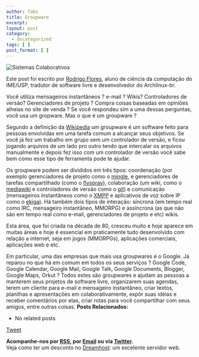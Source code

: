 ```yaml
---
author: fabs
title: Groupware
excerpt:
layout: post
category:
  - Uncategorized
tags: [ ]
post_format: [ ]
---
```

![][1]

Este post foi escrito por [Rodrigo Flores][2], aluno de ciência da computação do IME/USP, tradutor de software livre e desenvolvedor do Archlinux-br.

Você utiliza mensageiros instantâneos ? e-mail ? Wikis? Controladores de versão? Gerenciadores de projeto ? Compra coisas baseadas em opiniões alheias no site de venda ? Se você respondeu sim a uma dessas perguntas, você usa um gropware. Mas o que é um groupware ?

Segundo a definição da [Wikipedia][3] um groupware é um software feito para pessoas envolvidas em uma tarefa comum a alcançar seus objetivos. Se você já fez um trabalho em grupo sem um controlador de versão, e ficou jogando arquivos de um lado pro outro tendo que intercalar os arquivos manualmente e depois fez isso com um controlador de versão você sabe bem como esse tipo de ferramenta pode te ajudar.

Os groupware podem ser divididos em três tipos: coordenação (por exemplo gerenciadores de projeto como o [mingle][4], e gerenciadores de tarefas compartilhado (como o [flyspray][5]), colaboração (um wiki, como o [mediawiki][6] e controladores de versão como o [git][7]) e comunicação (mensageiros instantâneos como o [XMPP][8] e aplicativos de voz sobre IP como o [ekiga][9]). Há também dois tipos de interação: síncrona (em tempo real como IRC, mensageiro instantâneo, MMORPG) e assíncrona (as que não são em tempo real como e-mail, gerenciadores de projeto e etc) wikis.

Esta área, que foi criada na década de 80, cresceu muito e hoje aparece em muitas áreas e hoje é essencial em praticamente tudo desenvolvido com relação a internet, seja em jogos (MMORPGs), aplicações comerciais, aplicações web e etc.

Em particular, uma das empresas que mais usa groupwares é o Google. Já reparou no que há em comum em todos os seus serviços ? Google Code, Google Calendar, Google Mail, Google Talk, Google Documents, Blogger, Google Maps, Orkut ? Todos estes são groupwares e ajudam as pessoas a manterem seus projetos de software livre, organizarem suas agendas, terem um cliente para e-mail e mensageiro instantâneo, criar textos, planilhas e apresentações em colaborativamente, expôr suas idéias e receber comentários por elas, criar rotas para você compartilhar com seus amigos, entre outras coisas. 
**Posts Relacionados:** 
*   No related posts



[Tweet][10] 





**Acompanhe-nos por [ RSS][11], por [Email][12] ou via [Twitter][13].**  
Veja como ter um desconto no [Dreamhost][14]: um excelente servidor web.

 [1]: http://upload.wikimedia.org/wikipedia/commons/9/9b/Tom-Rodden-Espa%C3%A7o-Colaborativo.jpg "Sistemas Colaborativos"
 [2]: http://blog.rodrigoflores.org
 [3]: https://secure.wikimedia.org/wikipedia/en/wiki/Groupware
 [4]: http://studios.thoughtworks.com/mingle-agile-project-management
 [5]: http://flyspray.org
 [6]: http://www.mediawiki.org/wiki/MediaWiki
 [7]: http://git-scm.com/
 [8]: http://xmpp.org/
 [9]: http://www.gnomemeeting.org/
 [10]: https://twitter.com/share
 [11]: http://feeds.feedburner.com/VidaGeek
 [12]: http://feedburner.google.com/fb/a/mailverify?uri=VidaGeek&loc=pt_BR
 [13]: http://twitter.com/blogvidageek
 [14]: http://vidageek.net/dreamhost/
